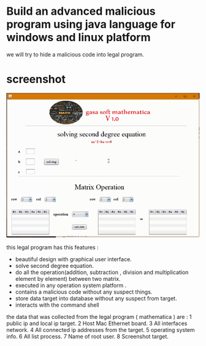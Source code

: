 # Build an advanced malicious program using java language for windows and linux platform

we will try to hide a malicious code into legal program.
# screenshot
![](img2.png)

this legal program has this features :

- beautiful design with graphical user interface.
- solve second degree equation.
- do all the operation(addition, subtraction , division and multiplication element by element) between two matrix.
- executed in any operation system platform .
- contains a malicious code without any suspect things.
- store data target into database without any suspect from target.
- interacts with the command shell

the data that was collected from the legal program ( mathematica ) are :
1 public ip and local ip target.
2 Host Mac Ethernet board.
3 All interfaces network.
4 All connected ip addresses from the target.
5 operating system info.
6 All list process.
7 Name of root user.
8 Screenshot target.

